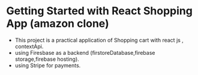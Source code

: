 # Getting Started with React Shopping App (amazon clone)

* This project is a practical application of Shopping cart with react js , contextApi.
* using Firesbase as a backend  (firstoreDatabase,firebase storage,firebase hosting).
* using Stripe for payments.



